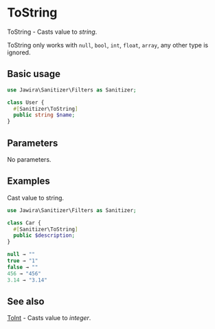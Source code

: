 # ToString

ToString - Casts value to _string_.

ToString only works with `null`, `bool`, `int`, `float`, `array`, any other type
is ignored.

## Basic usage

```php
use Jawira\Sanitizer\Filters as Sanitizer;

class User {
  #[Sanitizer\ToString]
  public string $name;
}
```

## Parameters

No parameters.

## Examples

Cast value to string.

```php
use Jawira\Sanitizer\Filters as Sanitizer;

class Car {
  #[Sanitizer\ToString]
  public $description;
}
```

```php
null → ""
true → "1"
false → ""
456 → "456"
3.14 → "3.14"
```

## See also

[ToInt](ToInt.md) - Casts value to _integer_.
